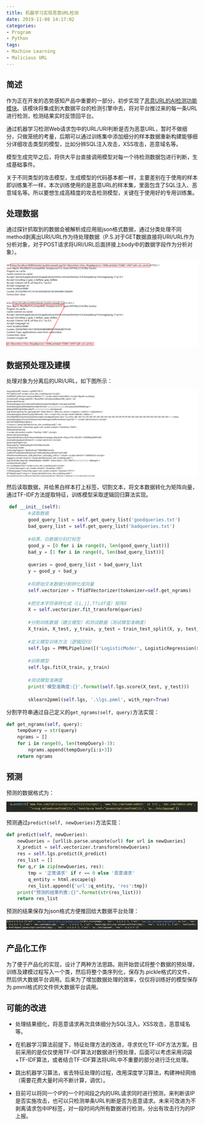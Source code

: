 ```yaml
---
title: 机器学习实现恶意URL检测
date: 2019-11-08 14:17:02
categories:
- Program
- Python
tags:
- Machine Learning
- Malicious URL
---
```

## 简述

作为正在开发的态势感知产品中重要的一部分，初步实现了[恶意URL的AI检测功能模块](https://github.com/Coldwave96/MaliciousURLs)。该模块将集成到大数据平台的检测引擎中去，将对平台推过来的每一条URL进行检测，检测结果实时反馈回平台。

通过机器学习检测Web请求包中的URL/URI判断是否为恶意URL，暂时不做细分，只做笼统的考量，后期可以通过训练集中添加细分的样本数据重新构建能够细分详细攻击类型的模型，比如分辨SQL注入攻击，XSS攻击，恶意域名等。

模型生成完毕之后，将供大平台直接调用模型对每一个待检测数据包进行判断，生成基础事件。

关于不同类型的攻击模型，生成模型的代码基本都一样，主要差别在于使用的样本即训练集不一样，本次训练使用的是恶意URL的样本集，里面包含了SQL注入、恶意域名等。所以要想生成高精度的攻击检测模型，关键在于使用好的专用训练集。

<!-- more -->

## 处理数据

通过探针抓取到的数据会被解析成应用层json格式数据，通过分类处理不同method剥离出URI/URL作为待处理数据（P.S.对于GET数据直接将URI/URL作为分析对象，对于POST请求将URI/URL后面拼接上body中的数据字段作为分析对象）。

![](/img/MaliciousURLs/MaliciousURLs1.png)

## 数据预处理及建模

处理对象为分离后的URI/URL，如下图所示：

![](/img/MaliciousURLs/MaliciousURLs2.png)

然后读取数据，并给黑白样本打上标签，切割文本，将文本数据转化为矩阵向量，通过TF-IDF方法提取特征，训练模型采取逻辑回归算法实现。

```Python
 def __init__(self):
        #读取数据
        good_query_list = self.get_query_list('goodqueries.txt')
        bad_query_list = self.get_query_list('badqueries.txt')

        #给黑、白数据分别打标签
        good_y = [0 for i in range(0, len(good_query_list))]
        bad_y = [1 for i in range(0, len(bad_query_list))]

        queries = good_query_list + bad_query_list
        y = good_y + bad_y

        #将原始文本数据分割转化成向量
        self.vectorizer = TfidfVectorizer(tokenizer=self.get_ngrams)

        #把文本字符串转化成（[i,j],Tfidf值）矩阵X
        X = self.vectorizer.fit_transform(queries)

        #分割训练数据（建立模型）和测试数据（测试模型准确度）
        X_train, X_test, y_train, y_test = train_test_split(X, y, test_size=20, random_state=42)

        #定义模型训练方法（逻辑回归）
        self.lgs = PMMLPipeline([('LogisticModer', LogisticRegression(solver='liblinear'))])

        #训练模型
        self.lgs.fit(X_train, y_train)

        #测试模型准确度
        print('模型准确度:{}'.format(self.lgs.score(X_test, y_test)))

        sklearn2pmml(self.lgs, '.\lgs.pmml', with_repr=True)
```

分割字符串通过自己定义的`get_ngrams(self, query)`方法实现：

```Python
def get_ngrams(self, query):
    tempQuery = str(query)
    ngrams = []
    for i in range(0, len(tempQuery)-3):
        ngrams.append(tempQuery[i:i+3])
    return ngrams
```

## 预测

预测的数据格式为：

![](/img/MaliciousURLs/MaliciousURLs3.png)

预测通过`predict(self, newQueries)`方法实现：

```Python
def predict(self, newQueries):
    newQueries = [urllib.parse.unquote(url) for url in newQueries]
    X_predict = self.vectorizer.transform(newQueries)
    res = self.lgs.predict(X_predict)
    res_list = []
    for q,r in zip(newQueries, res):
        tmp = '正常请求' if r == 0 else '恶意请求'
        q_entity = html.escape(q)
        res_list.append({'url':q_entity, 'res':tmp})
    print("预测的结果列表:{}".format(str(res_list)))
    return res_list
```

预测的结果保存为json格式方便推回给大数据平台处理：

![](/img/MaliciousURLs/MaliciousURLs4.png)

## 产品化工作

为了便于产品化的实现，设计了两种方法思路。刚开始尝试将整个数据的预处理，训练及建模过程写入一个类，然后将整个类序列化，保存为.pickle格式的文件，然后供大数据平台调用。后来为了增加数据处理的效率，仅仅将训练好的模型保存为.pmml格式的文件供大数据平台调用。

## 可能的改进

* 处理结果细化，将恶意请求再次具体细分为SQL注入，XSS攻击，恶意域名等。

* 在机器学习算法前提下，特征处理方法的改进，寻求优化TF-IDF方法方案。目前采用的是仅仅使用TF-IDF算法对数据进行预处理，后面可以考虑采用词袋+TF-IDF算法，或者结合TF-IDF算法将URL中不重要的部分进行泛化处理。

* 跳出机器学习算法，省去特征处理的过程，改用深度学习算法，构建神经网络（需要花费大量时间不断计算，调优）。

* 目前可以将同一个IP的一个时间段之内的URL请求同时进行预测，来判断该IP是否实施攻击，也可以只检测单条URL判断是否为恶意请求。未来可改进为不剥离请求包中IP标签，对一段时间内所有数据进行检测，分出有攻击行为的IP上报。
